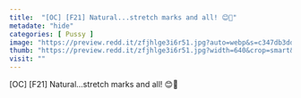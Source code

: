 ```yaml
---
title:  "[OC] [F21] Natural...stretch marks and all! 😊🌸"
metadate: "hide"
categories: [ Pussy ]
image: "https://preview.redd.it/zfjhlge3i6r51.jpg?auto=webp&s=c347db3dd5cf7a0516ea8050c9580a916ef6d4c0"
thumb: "https://preview.redd.it/zfjhlge3i6r51.jpg?width=640&crop=smart&auto=webp&s=92ab8829a088c4724d850aad91036640a59a4003"
visit: ""
---
```

[OC] [F21] Natural...stretch marks and all! 😊🌸
